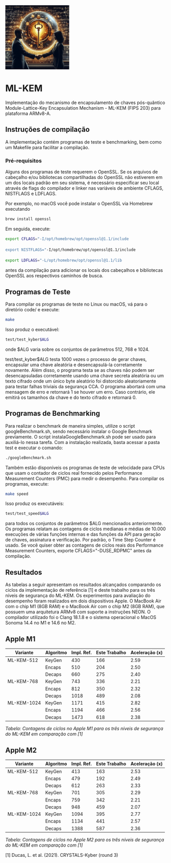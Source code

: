 <img src="https://github.com/everaldoalves/ML-KEM/raw/master/ML-KEM-Basic/chaveCompartilhadaKyberGitHub.jpeg" alt="Imagem de Fundo" width="200" height="auto">

# ML-KEM

Implementação do mecanismo de encapsulamento de chaves pós-quântico Module-Lattice-Key Encapsulation Mechanism - ML-KEM (FIPS 203) para plataforma ARMv8-A.

## Instruções de compilação
A implementação contém programas de teste e benchmarking, bem como um Makefile para facilitar a compilação.

### Pré-requisitos

Alguns dos programas de teste requerem o OpenSSL. Se os arquivos de cabeçalho e/ou bibliotecas compartilhadas do OpenSSL não estiverem em um dos locais padrão em seu sistema, é necessário especificar seu local através de flags do compilador e linker nas variáveis de ambiente CFLAGS, NISTFLAGS e LDFLAGS.

Por exemplo, no macOS você pode instalar o OpenSSL via Homebrew executando

```sh 
brew install openssl
```

Em seguida, execute:

```sh
export CFLAGS="-I/opt/homebrew/opt/openssl@1.1/include

export NISTFLAGS="-I/opt/homebrew/opt/openssl@1.1/include

export LDFLAGS="-L/opt/homebrew/opt/openssl@1.1/lib
```

antes da compilação para adicionar os locais dos cabeçalhos e bibliotecas OpenSSL aos respectivos caminhos de busca.

## Programas de Teste
Para compilar os programas de teste no Linux ou macOS, vá para o diretório code/ e execute:

```sh
make
```

Isso produz o executável:

```sh
test/test_kyber$ALG
```

onde $ALG varia sobre os conjuntos de parâmetros 512, 768 e 1024.

test/test_kyber$ALG testa 1000 vezes o processo de gerar chaves, encapsular uma chave aleatória e desencapsulá-la corretamente novamente. Além disso, o programa testa se as chaves não podem ser desencapsuladas corretamente usando uma chave secreta aleatória ou um texto cifrado onde um único byte aleatório foi distorcido aleatoriamente para testar falhas triviais da segurança CCA. O programa abortará com uma mensagem de erro e retornará 1 se houver um erro. Caso contrário, ele emitirá os tamanhos da chave e do texto cifrado e retornará 0.


## Programas de Benchmarking

Para realizar o benchmark de maneira simples, utilize o script googleBenchmark.sh, sendo necessário instalar o Google Benchmark previamente. O script instalaGoogleBenchmark.sh pode ser usado para auxiliá-lo nessa tarefa. Com a instalação realizada, basta acessar a pasta test e executar o comando:

```sh
./googleBenchmark.sh
```

Também estão disponíveis os programas de teste de velocidade para CPUs que usam o contador de ciclos real fornecido pelos Performance Measurement Counters (PMC) para medir o desempenho. Para compilar os programas, execute:

```sh
make speed
```

Isso produz os executáveis:

```sh
test/test_speed$ALG
```

para todos os conjuntos de parâmetros $ALG mencionados anteriormente. Os programas relatam as contagens de ciclos medianas e médias de 10.000 execuções de várias funções internas e das funções da API para geração de chaves, assinatura e verificação. Por padrão, o Time Step Counter é usado. Se você quiser obter as contagens de ciclos reais dos Performance Measurement Counters, exporte CFLAGS="-DUSE_RDPMC" antes da compilação.

## Resultados
As tabelas a seguir apresentam os resultados alcançados comparando os ciclos da implementação de referência [1] e deste trabalho para os três níveis de segurança do ML-KEM. Os experimentos para avaliação do desempenho foram realizados em dois dispositivos Apple. O MacBook Air com o chip M1 (8GB RAM) e o MacBook Air com o chip M2 (8GB RAM), que possuem uma arquitetura ARMv8 com suporte a instruções NEON. O compilador utilizado foi o Clang 18.1.8 e o sistema operacional o MacOS Sonoma 14.4 no M1 e 14.6 no M2.

## Apple M1

| Variante       | Algoritmo | Impl. Ref. | Este Trabalho | Aceleração (x) |
|--------------|-----------|------------|---------------|----------------|
| ML-KEM-512   | KeyGen    | 430        | 166           | 2.59           |
|              | Encaps    | 510        | 204           | 2.50           |
|              | Decaps    | 660        | 275           | 2.40           |
| ML-KEM-768   | KeyGen    | 743        | 336           | 2.21           |
|              | Encaps    | 812        | 350           | 2.32           |
|              | Decaps    | 1018       | 489           | 2.08           |
| ML-KEM-1024  | KeyGen    | 1171       | 415           | 2.82           |
|              | Encaps    | 1194       | 466           | 2.56           |
|              | Decaps    | 1473       | 618           | 2.38           |

*Tabela: Contagens de ciclos no Apple M1 para os três níveis de segurança do ML-KEM em comparação com [1]*

## Apple M2

| Variante       | Algoritmo | Impl. Ref. | Este Trabalho | Aceleração (x) |
|--------------|-----------|------------|---------------|----------------|
| ML-KEM-512   | KeyGen    | 413        | 163           | 2.53           |
|              | Encaps    | 479        | 192           | 2.49           |
|              | Decaps    | 612        | 263           | 2.33           |
| ML-KEM-768   | KeyGen    | 701        | 305           | 2.29           |
|              | Encaps    | 759        | 342           | 2.21           |
|              | Decaps    | 948        | 459           | 2.07           |
| ML-KEM-1024  | KeyGen    | 1094       | 395           | 2.77           |
|              | Encaps    | 1134       | 441           | 2.57           |
|              | Decaps    | 1388       | 587           | 2.36           |

*Tabela: Contagens de ciclos no Apple M2 para os três níveis de segurança do ML-KEM em comparação com [1]*

[1] Ducas, L. et al. (2021). CRYSTALS-Kyber (round 3)
</div>
